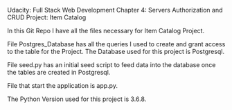 Udacity: Full Stack Web Development
Chapter 4: Servers Authorization and CRUD
Project: Item Catalog

In this Git Repo I have all the files necessary for Item Catalog Project.

File Postgres_Database has all the queries I used to create and grant access to the table for the Project.
The Database used for this project is Postgresql.

File seed.py has an initial seed script to feed data into the database once the tables are created in Postgresql.

File that start the application is app.py.

The Python Version used for this project is 3.6.8.